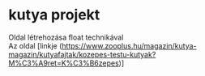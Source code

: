 # kutya projekt

Oldal létrehozása float technikával  
Az oldal [linkje (https://www.zooplus.hu/magazin/kutya-magazin/kutyafajtak/kozepes-testu-kutyak?M%C3%A9ret=K%C3%B6zepes)]
